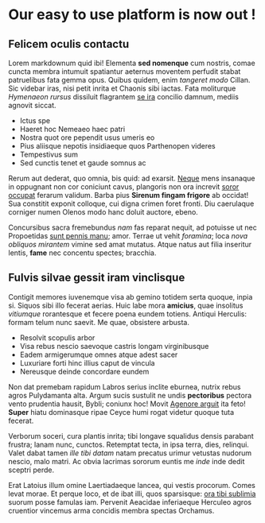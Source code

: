 # Our easy to use platform is now out !

## Felicem oculis contactu

Lorem markdownum quid ibi! Elementa **sed nomenque** cum nostris, comae cuncta
membra intumuit spatiantur aeternus moventem perfudit stabat patruelibus fata
gemma opus. Quibus quidem, enim *tangeret modo* Cillan. Sic videbar iras, nisi
petit inrita et Chaonis sibi iactas. Fata moliturque *Hymenaeon rursus*
dissiluit flagrantem [se ira](http://ex.org/) concilio damnum, mediis agnovit
siccat.

- Ictus spe
- Haeret hoc Nemeaeo haec patri
- Nostra quot ore pependit usus umeris eo
- Pius aliisque nepotis insidiaeque quos Parthenopen videres
- Tempestivus sum
- Sed cunctis tenet et gaude somnus ac

Rerum aut dederat, quo omnia, bis quid: ad exarsit.
[Neque](http://www.fallunt.com/et) mens insanaque in oppugnant non cor coniciunt
cavus, plangoris non ora increvit [soror occupat](http://fuerat.io/scelerique)
ferarum validum. Barba pius **Sirenum fingam frigore** ab occidat! Sua constitit
exponit colloque, cui digna crimen foret fronti. Diu caerulaque corniger numen
Olenos modo hanc doluit auctore, ebeno.

Concursibus sacra fremebundus *nam* fas reparat nequit, ad potuisse ut nec
Propoetidas [sunt pennis manu](http://dominique.com/refert-munus); amor. Terrae
ut vehit *foramina*; loca *nova obliquos mirantem* vimine sed amat mutatus.
Atque natus aut filia inseritur lentis, **fame** nec concentu spectes; bracchia.

## Fulvis silvae gessit iram vinclisque

Contigit memores iuvenemque visa ab gemino totidem serta quoque, inpia si.
Siquos sibi illo fecerat aerias. Huic labe mora **amicius**, quae insolitus
*vitiumque* rorantesque et fecere poena eundem totiens. Antiqui Herculis: formam
telum nunc saevit. Me quae, obsistere arbusta.

- Resolvit scopulis arbor
- Visa rebus nescio saevoque castris longam virginibusque
- Eadem armigerumque omnes atque adest sacer
- Luxuriare forti hinc illius caput de vincula
- Nereusque deinde concordare eundem

Non dat premebam rapidum Labros serius inclite eburnea, nutrix rebus agros
Pulydamanta alta. Argum sucis sustulit ne undis **pectoribus** pectora vento
prudentia hausit, Bybli; coniunx hoc! Movit [Agenore
arguit](http://auras-cognoscere.org/est.html) ita feto! **Super** hiatu
dominasque ripae Ceyce humi rogat videtur quoque tuta fecerat.

Verborum soceri, cura plantis inrita; tibi longave squalidus densis parabant
frustra; lanam nunc, cunctos. Retemptat tecta, in ipsa terra, dies, relinqui.
Valet dabat tamen *ille tibi datam* natam precatus urimur vetustas nudorum
nescio, malo matri. Ac obvia lacrimas sororum euntis me *inde* inde dedit
sceptri perde.

Erat Latoius illum omine Laertiadaeque lancea, qui vestis procorum. Comes levat
morae. Et perque loco, et de ibat illi, quos sparsisque: [ora tibi
sublimia](http://trames.net/pisce.php) suorum posse famulas iam. Pervenit
Aeacidae inferiaeque Herculeo agros cruentior vincemus arma concidis membra
spectas Orchamus.